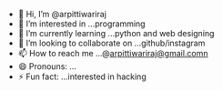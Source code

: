 - 👋 Hi, I’m @arpittiwariraj
- 👀 I’m interested in ...programming
- 🌱 I’m currently learning ...python and web designing
- 💞️ I’m looking to collaborate on ...github/instagram
- 📫 How to reach me ...@arpittiwariraj@gmail.comn
- 😄 Pronouns: ...
- ⚡ Fun fact: ...interested in hacking

<!---
arpittiwariraj/arpittiwariraj is a ✨ special ✨ repository because its `README.md` (this file) appears on your GitHub profile.
You can click the Preview link to take a look at your changes.
--->
